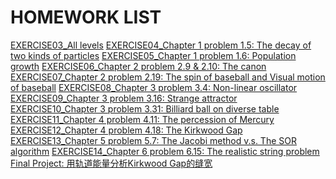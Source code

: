 HOMEWORK LIST
=======
[EXERCISE03_All levels](link%2003)
[EXERCISE04_Chapter 1 problem 1.5: The decay of two kinds of particles](link%2004)
[EXERCISE05_Chapter 1 problem 1.6: Population growth](link%2005)
[EXERCISE06_Chapter 2 problem 2.9 & 2.10: The canon](link%2006)
[EXERCISE07_Chapter 2 problem 2.19: The spin of baseball and Visual motion of baseball](link%2007)
[EXERCISE08_Chapter 3 problem 3.4: Non-linear oscillator](link%2008)
[EXERCISE09_Chapter 3 problem 3.16: Strange attractor](link%2009)
[EXERCISE10_Chapter 3 problem 3.31: Billiard ball on diverse table](link%2010)
[EXERCISE11_Chapter 4 problem 4.11: The percession of Mercury](link%2011)
[EXERCISE12_Chapter 4 problem 4.18: The Kirkwood Gap](link%2012)
[EXERCISE13_Chapter 5 problem 5.7: The Jacobi method v.s. The SOR algorithm](link%2013)
[EXERCISE14_Chapter 6 problem 6.15: The realistic string problem](link%2014)
[Final Project: 用轨道能量分析Kirkwood Gap的缝宽](link%2015)














